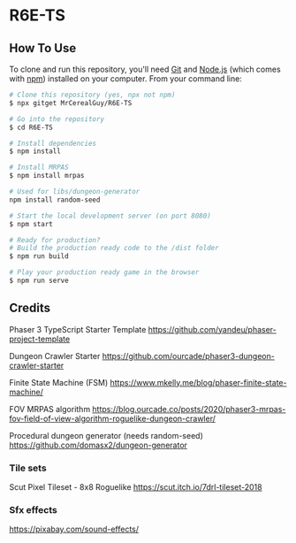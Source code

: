 # R6E-TS

## How To Use

To clone and run this repository, you'll need [Git](https://git-scm.com) and [Node.js](https://nodejs.org/en/download/) (which comes with [npm](http://npmjs.com)) installed on your computer. From your command line:

```bash
# Clone this repository (yes, npx not npm)
$ npx gitget MrCerealGuy/R6E-TS

# Go into the repository
$ cd R6E-TS

# Install dependencies
$ npm install

# Install MRPAS
$ npm install mrpas

# Used for libs/dungeon-generator
npm install random-seed

# Start the local development server (on port 8080)
$ npm start

# Ready for production?
# Build the production ready code to the /dist folder
$ npm run build

# Play your production ready game in the browser
$ npm run serve
```

## Credits

Phaser 3 TypeScript Starter Template
https://github.com/yandeu/phaser-project-template

Dungeon Crawler Starter
https://github.com/ourcade/phaser3-dungeon-crawler-starter

Finite State Machine (FSM)
https://www.mkelly.me/blog/phaser-finite-state-machine/

FOV MRPAS algorithm
https://blog.ourcade.co/posts/2020/phaser3-mrpas-fov-field-of-view-algorithm-roguelike-dungeon-crawler/

Procedural dungeon generator (needs random-seed)
https://github.com/domasx2/dungeon-generator

### Tile sets

Scut Pixel Tileset - 8x8 Roguelike
https://scut.itch.io/7drl-tileset-2018

### Sfx effects

https://pixabay.com/sound-effects/